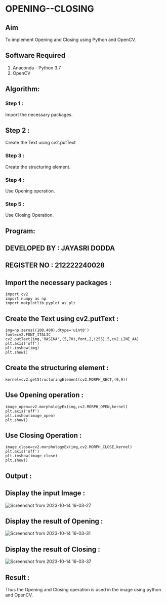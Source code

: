 # OPENING--CLOSING
## Aim
To implement Opening and Closing using Python and OpenCV.

## Software Required
1. Anaconda - Python 3.7
2. OpenCV
## Algorithm:
### Step 1 :
Import the necessary packages.

## Step 2 :
Create the Text using cv2.putText

### Step 3 :
Create the structuring element.

### Step 4 :
Use Opening operation.

### Step 5 :
Use Closing Operation.

## Program:
## DEVELOPED BY : JAYASRI DODDA
## REGISTER NO : 212222240028
## Import the necessary packages :
```
import cv2
import numpy as np
import matplotlib.pyplot as plt
```
## Create the Text using cv2.putText :
```
img=np.zeros((100,400),dtype='uint8')
font=cv2.FONT_ITALIC
cv2.putText(img,'RASIKA',(5,70),font,2,(255),5,cv2.LINE_AA)
plt.axis('off')
plt.imshow(img)
plt.show()
```
## Create the structuring element :
```
kernel=cv2.getStructuringElement(cv2.MORPH_RECT,(9,9))
```
## Use Opening operation :
```
image_open=cv2.morphologyEx(img,cv2.MORPH_OPEN,kernel)
plt.axis('off')
plt.imshow(image_open)
plt.show()
```
## Use Closing Operation :
```
image_close=cv2.morphologyEx(img,cv2.MORPH_CLOSE,kernel)
plt.axis('off')
plt.imshow(image_close)
plt.show()
```
## Output :
## Display the input Image :
![Screenshot from 2023-10-14 16-03-27](https://github.com/rasika1206/OPENING--CLOSING/assets/124434806/13a12a29-3a43-4afc-86fb-e4dbbbff954d)


## Display the result of Opening :
![Screenshot from 2023-10-14 16-03-31](https://github.com/rasika1206/OPENING--CLOSING/assets/124434806/f111ce51-fccb-4041-a5d6-3cf1a2aa5cf4)


## Display the result of Closing :
![Screenshot from 2023-10-14 16-03-37](https://github.com/rasika1206/OPENING--CLOSING/assets/124434806/35336ef8-21f2-4209-a84d-328e38e8b300)


## Result :
Thus the Opening and Closing operation is used in the image using python and OpenCV.
